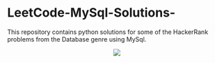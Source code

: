 # LeetCode-MySql-Solutions-
This repository contains python solutions for some of the HackerRank problems from the Database genre using MySql. 

<p align="center">
  <img src="https://user-images.githubusercontent.com/27827295/230614426-5e9d64ce-226b-4f98-9524-794365a8b730.gif" />
</p>
